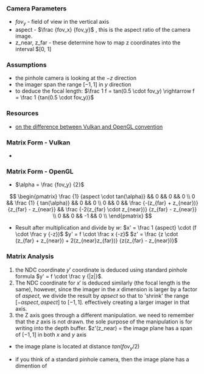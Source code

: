 ### Camera Parameters
- $fov_y$ - field of view in the vertical axis
- aspect - $\frac {fov_x} {fov_y}$ , this is the aspect ratio of the camera image.
- z_near, z_far - these determine how to map z coordinates into the interval $[0, 1]

### Assumptions
- the pinhole camera is looking at the $-z$ direction
- the imager span the range $[-1, 1]$ in $y$ direction
- to deduce the focal length: $\frac 1 f = tan(0.5 \cdot fov_y) \rightarrow f = \frac 1 {tan(0.5 \cdot fov_y)}$ 

### Resources
- [on the difference between Vulkan and OpenGL convention](https://matthewwellings.com/blog/the-new-vulkan-coordinate-system/)
### Matrix Form - Vulkan
- 
### Matrix Form - OpenGL
- $\alpha = \frac {fov_y} {2}$ 

$$
\begin{pmatrix}
\frac {1} {aspect \cdot tan(\alpha)} && 0 && 0 && 0 \\
0 && \frac {1} { tan(\alpha)} && 0 && 0 \\
0 && 0 && \frac {-(z_{far} + z_{near})} {z_{far} - z_{near}} && \frac {-2(z_{far} \cdot z_{near})} {z_{far} - z_{near}} \\
0 && 0 && -1 && 0 \\
\end{pmatrix}
$$

- Result after multiplication and divide by $w$:
	$x' = \frac 1 {aspect} \cdot (f \cdot \frac y {-z})$ 
	$y' = f \cdot \frac x {-z}$ 
	$z' = \frac {z \cdot (z_{far} + z_{near}) + 2(z_{near}z_{far})} {z(z_{far} - z_{near})}$ 
	
### Matrix Analysis
1. the NDC coordinate $y'$ coordinate is deduced using standard pinhole formula $y' = f \cdot \frac y {|z|}$.
2. The NDC coordinate for $x'$ is deduced similarly (the focal length is the same), however, since the imager in the $x$ dimension is larger by a factor of $aspect$, we divide the result by $apsect$ so that to 'shrink' the range $[-aspect, aspect]$ to $[-1, 1]$. effectively creating a larger imager in that axis.
3. the Z axis goes through a different manipulation. we need to remember that the $z$ axis is not drawn. the sole purpose of the manipulation is for writing into the depth buffer.
   $z'(z_near) = 
  the image plane has a span of $[-1, 1]$ in both $x$ and $y$ axis
- the image plane is located at distance $tan(fov_y / 2)$ 

- if you think of a standard pinhole camera, then the image plane has a dimention of 